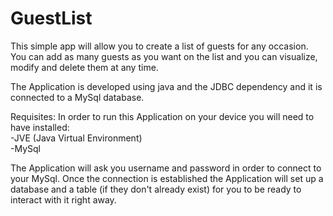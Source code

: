 # GuestList

This simple app will allow you to create a list of guests for any occasion. You can add as many guests as you want on the list and you can visualize, modify and delete them at any time.

The Application is developed using java and the JDBC dependency and it is connected to a MySql database.

Requisites:
In order to run this Application on your device you will need to have installed:  
-JVE (Java Virtual Environment)  
-MySql

The Application will ask you username and password in order to connect to your MySql.
Once the connection is established the Application will set up a database and a table (if they don't already exist) for you to be ready to interact with it right away.

